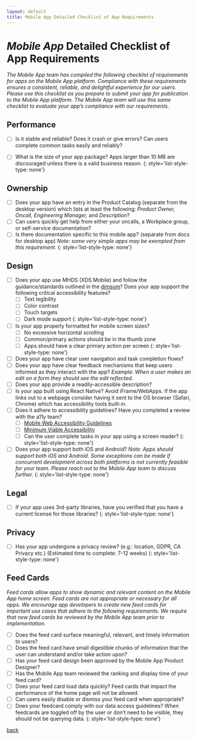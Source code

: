 ```yaml
---
layout: default
title: Mobile App Detailed Checklist of App Requirements
---
```


# _Mobile App_ Detailed Checklist of App Requirements

_The Mobile App team has compiled the following checklist of requirements for apps on the Mobile App platform. Compliance with these requirements ensures a consistent, reliable, and delightful experience for our users. Please use this checklist as you prepare to submit your app for publication to the Mobile App platform. The Mobile App team will use this same checklist to evaluate your app’s compliance with our requirements._

## Performance



- [ ] Is it stable and reliable? Does it crash or give errors? Can users complete common tasks easily and reliably?
- [ ] What is the size of your app package? Apps larger than 10 MB are discouraged unless there is a valid business reason.
{: style='list-style-type: none'}


## Ownership



- [ ] Does your app have an entry in the Product Catalog (separate from the desktop version) which lists at least the following: _Product Owner, Oncall, Engineering Manager,_ and _Description_?
- [ ] Can users quickly get help from either your oncalls, a Workplace group, or self-service documentation?
- [ ] Is there documentation specific to this mobile app? (separate from docs for desktop app) _Note: some very simple apps may be exempted from this requirement._
{: style='list-style-type: none'}

## Design



- [ ] Does your app use MHDS (XDS Mobile) and follow the guidance/standards outlined in the [dimsum](https://www.internalfb.com/dimsum/xds/mhds-for-engineers)? Does your app support the following critical accessibility features?
    - [ ] Text legibility
    - [ ] Color contrast
    - [ ] Touch targets
    - [ ] Dark mode support
    {: style='list-style-type: none'}
- [ ] Is your app properly formatted for mobile screen sizes?
    - [ ] No excessive horizontal scrolling
    - [ ] Common/primary actions should be in the thumb zone
    - [ ] Apps should have a clear primary action per screen
    {: style='list-style-type: none'}
- [ ] Does your app have clear user navigation and task completion flows?
- [ ] Does your app have clear feedback mechanisms that keep users informed as they interact with the app? _Example: When a user makes an edit on a form they should see the edit reflected._
- [ ] Does your app provide a readily-accessible description?
- [ ] Is your app built using React Native? Avoid iFrame/WebApps. If the app links out to a webpage consider having it sent to the OS browser (Safari, Chrome) which has accessibility tools built-in.
- [ ] Does it adhere to accessibility guidelines? Have you completed a review with the a11y team?
    - [ ] [Mobile Web Accessibility Guidelines](https://www.internalfb.com/intern/wiki/Accessibility-on-web/mobile-web/)
    - [ ] [Minimum Viable Accessibility](https://www.internalfb.com/intern/wiki/AccessibilityGuide/minimum-viable-accessibility/)
    - [ ] Can the user complete tasks in your app using a screen reader?
    {: style='list-style-type: none'}
- [ ] Does your app support both iOS and Android? _Note: Apps should support both iOS and Android. Some exceptions can be made if concurrent development across both platforms is not currently feasible for your team. Please reach out to the Mobile App team to discuss further._
{: style='list-style-type: none'}

## Legal



- [ ] If your app uses 3rd-party libraries, have you verified that you have a current license for those libraries?
{: style='list-style-type: none'}

## Privacy



- [ ] Has your app undergone a privacy review? (e.g.: location, GDPR, CA Privacy etc.) (Estimated time to complete: 7-12 weeks)
{: style='list-style-type: none'}

## Feed Cards

_Feed cards allow apps to show dynamic and relevant content on the Mobile App home screen. Feed cards are not appropriate or necessary for all apps. We encourage app developers to create new feed cards for important use cases that adhere to the following requirements. We require that new feed cards be reviewed by the Mobile App team prior to implementation._



- [ ] Does the feed card surface meaningful, relevant, and timely information to users?
- [ ] Does the feed card have small digestible chunks of information that the user can understand and/or take action upon?
- [ ] Has your feed card design been approved by the Mobile App Product Designer?
- [ ] Has the Mobile App team reviewed the ranking and display time of your feed card?
- [ ] Does your feed card load data quickly? Feed cards that impact the performance of the home page will not be allowed.
- [ ] Can users easily disable or dismiss your feed card when appropriate?
- [ ] Does your feedcard comply with our data access guidelines? When feedcards are toggled off by the user or don’t need to be visible, they should not be querying data.
{: style='list-style-type: none'}

[back](./)
